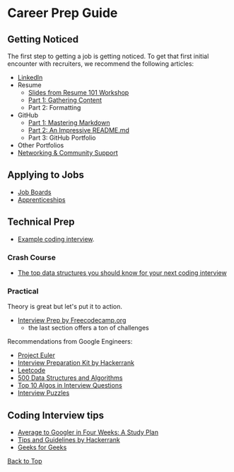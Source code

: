 # <a href="top"></a>Career Prep Guide

## Getting Noticed

The first step to getting a job is getting noticed. To get that first initial encounter with recruiters, we recommend the following articles:

- [LinkedIn](https://github.com/PdxCodeGuild/career-guide/blob/master/linkedin/linkedin.md)
- Resume
  - [Slides from Resume 101 Workshop](https://docs.google.com/presentation/d/1gz5M2BbGGWw4dfspEc3ncsy5vNP5Mx7J_Df7_hFYPCk/edit#slide=id.p)
  - [Part 1: Gathering Content](https://github.com/PdxCodeGuild/career-guide/blob/master/resume/resume.md)
  - Part 2: Formatting
- GitHub
  - [Part 1: Mastering Markdown](https://github.com/PdxCodeGuild/career-guide/blob/master/markdown/markdown.md)
  - [Part 2: An Impressive README.md](https://github.com/PdxCodeGuild/career-guide/blob/master/github/readmes.md)
  - Part 3: GitHub Portfolio
- Other Portfolios
- [Networking & Community Support](https://github.com/PdxCodeGuild/career-guide/blob/master/networking.md)

## Applying to Jobs
- [Job Boards](https://github.com/PdxCodeGuild/career-guide/blob/master/job-boards.md)
- [Apprenticeships](https://github.com/PdxCodeGuild/career-guide/blob/master/apprenticeships.md)

## Technical Prep
- [Example coding interview](https://www.youtube.com/watch?v=XKu_SEDAykw).

### Crash Course
- [The top data structures you should know for your next coding interview](https://www.freecodecamp.org/news/the-top-data-structures-you-should-know-for-your-next-coding-interview-36af0831f5e3/)

### Practical
Theory is great but let's put it to action.
- [Interview Prep by Freecodecamp.org](https://www.freecodecamp.org/learn/)
  - the last section offers a ton of challenges

Recommendations from Google Engineers:
- [Project Euler](https://projecteuler.net/)
- [Interview Preparation Kit by Hackerrank](https://www.hackerrank.com/interview/interview-preparation-kit)
- [Leetcode](https://leetcode.com/)
- [500 Data Structures and Algorithms](https://www.quora.com/q/kqxqbzywcunzbyyp/500-Data-Structures-and-Algorithms-interview-questions-and-their-solutions)
- [Top 10 Algos in Interview Questions](https://www.geeksforgeeks.org/top-10-algorithms-in-interview-questions/)
- [Interview Puzzles](https://www.geeksforgeeks.org/category/puzzles/)

## Coding Interview tips
- [Average to Googler in Four Weeks: A Study Plan](https://www.linkedin.com/pulse/average-googler-four-weeks-study-plan-milad-naseri/?trk=v-feed)
- [Tips and Guidelines by Hackerrank](https://www.hackerrank.com/interview/interview-preparation-kit/tips-and-guidelines/videos)
- [Geeks for Geeks](https://www.geeksforgeeks.org/)

[Back to Top](#top)
